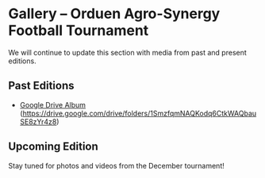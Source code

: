# Gallery – Orduen Agro-Synergy Football Tournament

We will continue to update this section with media from past and present editions.

## Past Editions
- [Google Drive Album](#) (https://drive.google.com/drive/folders/1SmzfqmNAQKodq6CtkWAQbauSE8zYr4z8)

## Upcoming Edition
Stay tuned for photos and videos from the December tournament!
